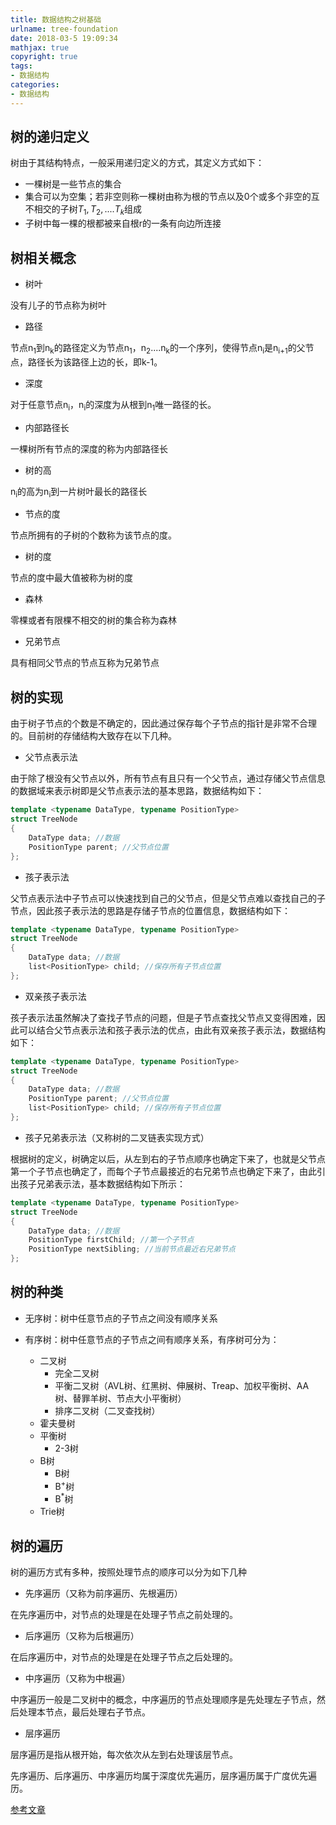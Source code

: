 ```yaml
---
title: 数据结构之树基础
urlname: tree-foundation
date: 2018-03-5 19:09:34
mathjax: true
copyright: true
tags:
- 数据结构
categories:
- 数据结构
---
```


## 树的递归定义

树由于其结构特点，一般采用递归定义的方式，其定义方式如下：

- 一棵树是一些节点的集合
- 集合可以为空集；若非空则称一棵树由称为根的节点以及0个或多个非空的互不相交的子树$T_1,T_2,....T_k$组成
- 子树中每一棵的根都被来自根r的一条有向边所连接

## 树相关概念

- 树叶

没有儿子的节点称为树叶

- 路径

节点n<sub>1</sub>到n<sub>k</sub>的路径定义为节点n<sub>1</sub>，n<sub>2</sub>....n<sub>k</sub>的一个序列，使得节点n<sub>i</sub>是n<sub>i+1</sub>的父节点，路径长为该路径上边的长，即k-1。

- 深度

对于任意节点n<sub>i</sub>，n<sub>i</sub>的深度为从根到n<sub>1</sub>唯一路径的长。

- 内部路径长

一棵树所有节点的深度的称为内部路径长

- 树的高

n<sub>i</sub>的高为n<sub>i</sub>到一片树叶最长的路径长

- 节点的度

节点所拥有的子树的个数称为该节点的度。

- 树的度

节点的度中最大值被称为树的度

- 森林

零棵或者有限棵不相交的树的集合称为森林

- 兄弟节点

具有相同父节点的节点互称为兄弟节点

## 树的实现

由于树子节点的个数是不确定的，因此通过保存每个子节点的指针是非常不合理的。目前树的存储结构大致存在以下几种。

- 父节点表示法

由于除了根没有父节点以外，所有节点有且只有一个父节点，通过存储父节点信息的数据域来表示树即是父节点表示法的基本思路，数据结构如下：

```cpp
template <typename DataType, typename PositionType>
struct TreeNode
{
	DataType data; //数据
	PositionType parent; //父节点位置
};
```

- 孩子表示法

父节点表示法中子节点可以快速找到自己的父节点，但是父节点难以查找自己的子节点，因此孩子表示法的思路是存储子节点的位置信息，数据结构如下：

```cpp
template <typename DataType, typename PositionType>
struct TreeNode
{
	DataType data; //数据
	list<PositionType> child; //保存所有子节点位置
};
```

- 双亲孩子表示法

孩子表示法虽然解决了查找子节点的问题，但是子节点查找父节点又变得困难，因此可以结合父节点表示法和孩子表示法的优点，由此有双亲孩子表示法，数据结构如下：

```cpp
template <typename DataType, typename PositionType>
struct TreeNode
{
	DataType data; //数据
	PositionType parent; //父节点位置
	list<PositionType> child; //保存所有子节点位置
};
```

- 孩子兄弟表示法（又称树的二叉链表实现方式）

根据树的定义，树确定以后，从左到右的子节点顺序也确定下来了，也就是父节点第一个子节点也确定了，而每个子节点最接近的右兄弟节点也确定下来了，由此引出孩子兄弟表示法，基本数据结构如下所示：

```cpp
template <typename DataType, typename PositionType>
struct TreeNode
{
	DataType data; //数据
	PositionType firstChild; //第一个子节点
	PositionType nextSibling; //当前节点最近右兄弟节点
};
```

## 树的种类

- 无序树：树中任意节点的子节点之间没有顺序关系

- 有序树：树中任意节点的子节点之间有顺序关系，有序树可分为：
    - 二叉树
        - 完全二叉树
		- 平衡二叉树（AVL树、红黑树、伸展树、Treap、加权平衡树、AA树、替罪羊树、节点大小平衡树）
		- 排序二叉树（二叉查找树）
	- 霍夫曼树
	- 平衡树
		- 2-3树
	- B树
		- B树
		- B<sup>+</sup>树
		- B<sup>*</sup>树
	- Trie树

## 树的遍历

树的遍历方式有多种，按照处理节点的顺序可以分为如下几种

- 先序遍历（又称为前序遍历、先根遍历）

在先序遍历中，对节点的处理是在处理子节点之前处理的。

- 后序遍历（又称为后根遍历）

在后序遍历中，对节点的处理是在处理子节点之后处理的。

- 中序遍历（又称为中根遍）

中序遍历一般是二叉树中的概念，中序遍历的节点处理顺序是先处理左子节点，然后处理本节点，最后处理右子节点。

- 层序遍历

层序遍历是指从根开始，每次依次从左到右处理该层节点。

先序遍历、后序遍历、中序遍历均属于深度优先遍历，层序遍历属于广度优先遍历。


[参考文章](http://www.cnblogs.com/maybe2030/p/4732377.html)
